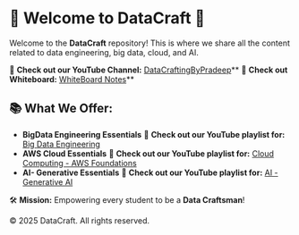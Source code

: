 # 🌟 **Welcome to DataCraft** 🌟

Welcome to the **DataCraft** repository! This is where we share all the content related to data engineering, big data, cloud, and AI.


🎥 **Check out our YouTube Channel:** [DataCraftingByPradeep](https://www.youtube.com/@DataCraftingByPradeep/playlists)**
🎥 **Check out Whiteboard:** [WhiteBoard Notes](1drv.ms/u/s!AqfHDdoQUiHZhG_F-ZVaHBL6YSiA)**

## 📚 What We Offer:
- **BigData Engineering Essentials** 🎥 **Check out our YouTube playlist for:** [Big Data Engineering](https://www.youtube.com/playlist?list=PLi4zszssJpqYcyQVGtS47jYqXVVdFmwLT)
- **AWS Cloud Essentials** 🎥 **Check out our YouTube playlist for:** [Cloud Computing - AWS Foundations](https://www.youtube.com/playlist?list=PLi4zszssJpqY6EMAN5qmz8qsCZ4398yql)
- **AI- Generative Essentials** 🎥 **Check out our YouTube playlist for:** [AI - Generative AI](https://www.youtube.com/playlist?list=PLi4zszssJpqbvfI5cKlyyzHzhGas_AvVw)

🛠 **Mission:** Empowering every student to be a **Data Craftsman**!


© 2025 DataCraft. All rights reserved.

